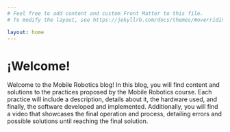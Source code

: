 ```yaml
---
# Feel free to add content and custom Front Matter to this file.
# To modify the layout, see https://jekyllrb.com/docs/themes/#overriding-theme-defaults

layout: home
---
```


# ¡Welcome!

Welcome to the Mobile Robotics blog! In this blog, you will find content and solutions to the practices proposed by the Mobile Robotics course. 
Each practice will include a description, details about it, the hardware used, and finally, the software developed and implemented. 
Additionally, you will find a video that showcases the final operation and process, detailing errors and possible solutions until reaching the final solution.

